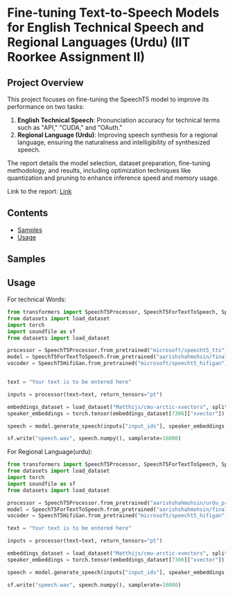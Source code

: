 
# Fine-tuning Text-to-Speech Models for English Technical Speech and Regional Languages (Urdu) (IIT Roorkee Assignment II)

## Project Overview

This project focuses on fine-tuning the SpeechT5 model to improve its performance on two tasks:

1. **English Technical Speech**: Pronunciation accuracy for technical terms such as "API," "CUDA," and "OAuth."
2. **Regional Language (Urdu)**: Improving speech synthesis for a regional language, ensuring the naturalness and intelligibility of synthesized speech.

The report details the model selection, dataset preparation, fine-tuning methodology, and results, including optimization techniques like quantization and pruning to enhance inference speed and memory usage.

Link to the report: [Link](./report/aarish_final_report.pdf)

## Contents
- [Samples](#samples)
- [Usage](#usage)

## Samples



## Usage

For technical Words:
```python
from transformers import SpeechT5Processor, SpeechT5ForTextToSpeech, SpeechT5HifiGan
from datasets import load_dataset
import torch
import soundfile as sf
from datasets import load_dataset

processor = SpeechT5Processor.from_pretrained("microsoft/speecht5_tts")
model = SpeechT5ForTextToSpeech.from_pretrained("aarishshahmohsin/final_technical_terms_t5_finetuned")
vocoder = SpeechT5HifiGan.from_pretrained("microsoft/speecht5_hifigan")


text = "Your text is to be entered here"

inputs = processor(text=text, return_tensors="pt")

embeddings_dataset = load_dataset("Matthijs/cmu-arctic-xvectors", split="validation")
speaker_embeddings = torch.tensor(embeddings_dataset[7306]["xvector"]).unsqueeze(0)

speech = model.generate_speech(inputs["input_ids"], speaker_embeddings, vocoder=vocoder)

sf.write("speech.wav", speech.numpy(), samplerate=16000)

```


For Regional Language(urdu):
```python
from transformers import SpeechT5Processor, SpeechT5ForTextToSpeech, SpeechT5HifiGan
from datasets import load_dataset
import torch
import soundfile as sf
from datasets import load_dataset

processor = SpeechT5Processor.from_pretrained("aarishshahmohsin/urdu_processor_t5")
model = SpeechT5ForTextToSpeech.from_pretrained("aarishshahmohsin/final_urdu_t5_finetuned")
vocoder = SpeechT5HifiGan.from_pretrained("microsoft/speecht5_hifigan")

text = "Your text is to be entered here"

inputs = processor(text=text, return_tensors="pt")

embeddings_dataset = load_dataset("Matthijs/cmu-arctic-xvectors", split="validation")
speaker_embeddings = torch.tensor(embeddings_dataset[7306]["xvector"]).unsqueeze(0)

speech = model.generate_speech(inputs["input_ids"], speaker_embeddings, vocoder=vocoder)

sf.write("speech.wav", speech.numpy(), samplerate=16000)

```
